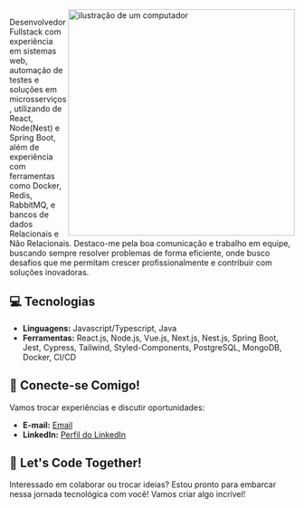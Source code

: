 <img src="https://raw.githubusercontent.com/MicaelliMedeiros/micaellimedeiros/master/image/computer-illustration.png" alt="ilustração de um computador" min-width="400px" max-width="400px" width="400px" align="right">

<p align="left"> 
Desenvolvedor Fullstack com experiência em sistemas web, automação de testes e soluções em microsserviços, utilizando de React, Node(Nest) e Spring Boot, além de experiência com ferramentas como Docker, Redis, RabbitMQ, e bancos de dados Relacionais e Não Relacionais.
Destaco-me pela boa comunicação e trabalho em equipe, buscando sempre resolver problemas de forma eficiente, onde busco desafios que me permitam crescer profissionalmente e contribuir com soluções inovadoras.

## 💻 Tecnologias

- **Linguagens:** Javascript/Typescript, Java 
- **Ferramentas:** React.js, Node.js, Vue.js, Next.js, Nest.js, Spring Boot, Jest, Cypress, Tailwind, Styled-Components, PostgreSQL, MongoDB, Docker, CI/CD

## 🤝 Conecte-se Comigo!

Vamos trocar experiências e discutir oportunidades:

- **E-mail:** [Email](mailto:silvanogueira3460@gmail.com)
- **LinkedIn:** [Perfil do LinkedIn](https://www.linkedin.com/in/daniel-nogueira99/)

## 🚀 Let's Code Together!

Interessado em colaborar ou trocar ideias? Estou pronto para embarcar nessa jornada tecnológica com você! Vamos criar algo incrível!

</p>

